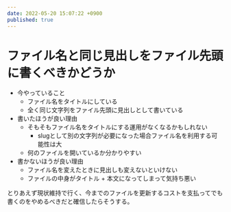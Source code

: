 ```yaml
---
date: 2022-05-20 15:07:22 +0900
published: true
---
```


# ファイル名と同じ見出しをファイル先頭に書くべきかどうか

- 今やっていること
  - ファイル名をタイトルにしている
  - 全く同じ文字列をファイル先頭に見出しとして書いている
- 書いたほうが良い理由
  - そもそもファイル名をタイトルにする運用がなくなるかもしれない
    - slugとして別の文字列が必要になった場合ファイル名を利用する可能性は大
  - 何のファイルを開いているか分かりやすい
- 書かないほうが良い理由
  - ファイル名を変えたときに見出しも変えないといけない
  - ファイルの中身がタイトル + 本文になってしまって気持ち悪い

とりあえず現状維持で行く、今までのファイルを更新するコストを支払ってでも書くのをやめるべきだと確信したらそうする。
